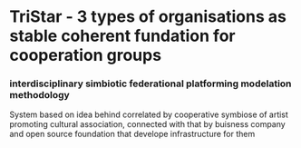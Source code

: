 # TriStar - 3 types of organisations as stable coherent fundation for cooperation groups
### interdisciplinary simbiotic federational platforming modelation methodology
System based on idea behind correlated by cooperative symbiose of artist promoting cultural association, connected with that by buisness company and open source foundation that develope infrastructure for them
